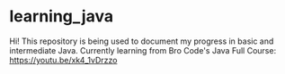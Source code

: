 # learning_java
Hi! This repository is being used to document my progress in basic and intermediate Java.
Currently learning from Bro Code's Java Full Course: https://youtu.be/xk4_1vDrzzo
